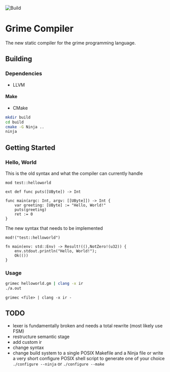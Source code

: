 ![Build](https://github.com/Edward-0/grimec/workflows/Build/badge.svg)
# Grime Compiler
The new static compiler for the grime programming language.

## Building
### Dependencies
 * LLVM
#### Make
 * CMake
```sh
mkdir build
cd build
cmake -G Ninja ..
ninja
```
## Getting Started

### Hello, World
This is the old syntax and what the compiler can currently handle
```grime
mod test::helloworld

ext def func puts([UByte]) -> Int

func main(argc: Int, argv: [[UByte]]) -> Int {
	var greeting: [UByte] := "Hello, World!"
	puts(greeting)
	ret := 0
}
```
The new syntax that needs to be implemented
```grime
mod!("test::helloworld")

fn main(env: std::Env) -> Result!((),NotZero!(u32)) {
	env.stdout.println("Hello, World!");
	Ok(())
}

```
### Usage

```sh
grimec helloworld.gm | clang -x ir
./a.out
```
```
grimec <file> | clang -x ir -
```

## TODO
 - lexer is fundamentally broken and needs a total rewrite (most likely use FSM)
 - restructure semantic stage
 - add custom ir
 - change syntax
 - change build system to a single POSIX Makefile and a Ninja file or write a
   very short configure POSIX shell script to generate one of your choice
   `./configure --ninja` or `./configure --make`

